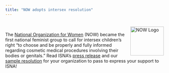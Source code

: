 ```yaml
---
title: "NOW adopts intersex resolution"
---
```


<br>[<img src="/img/now.gif" width=106 height=93 alt="NOW Logo" align=right border=0>][1]<br>The [National Organization for Women][1] (<span class="caps">NOW</span>) became the first national feminist group to call for intersex children&#8217;s right &#8220;to choose and be properly and fully informed regarding cosmetic medical procedures involving their bodies or genitals.&#8221; Read <span class="caps">ISNA</span>&#8217;s [press release][2] and our [sample resolution][3] for your organization to pass to express your support to <span class="caps">ISNA</span>!<br>

 [1]: http://www.now.org/
 [2]: /pr/pr07-09-01.html
 [3]: /library/resolution.html